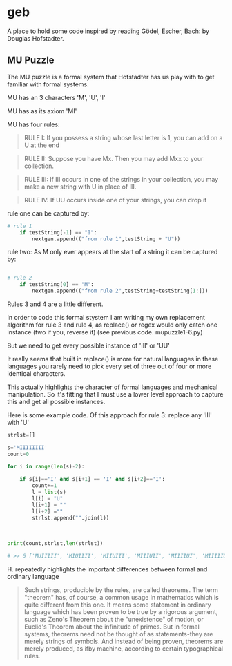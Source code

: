 # geb
A place to hold some code inspired by reading Gödel, Escher, Bach:  by Douglas Hofstadter.


## MU Puzzle

The MU puzzle is a formal system that Hofstadter has us play with to get familiar with formal systems. 

MU has an 3 characters 'M', 'U', 'I'

MU has as its axiom 'MI'

MU has four rules:
>RULE I: If you possess a string whose last letter is 1, you can add on a U at
the end

>RULE II: Suppose you have Mx. Then you may add Mxx to your collection.

>RULE III: If III occurs in one of the strings in your collection, you may
make a new string with U in place of III.

>RULE IV: If UU occurs inside one of your strings, you can drop it

rule one can be captured by:
```python
# rule 1
    if testString[-1] == "I":
        nextgen.append(("from rule 1",testString + "U"))

```
rule two: As M only ever appears at the start of a string it can be captured by:
```python

# rule 2
    if testString[0] == "M":
        nextgen.append(("from rule 2",testString+testString[1:]))

```
Rules 3 and 4 are a little different.

In order to code this formal stystem I am writing my own replacement algorithm for rule 3 and rule 4, 
as replace() or regex would only catch one instance (two if you, reverse it) (see previous code. mupuzzle1-6.py)

But we need to get every possible instance of 'III' or 'UU'

It really seems that built in replace() is more for natural languages in these languages you rarely need to pick every set of three out of four or more identical characters.

This actually highlights the character of formal languages and mechanical manipulation. So it's fitting that
I must use a lower level approach to capture this and get all possible instances.

Here is some example code. Of this approach for rule  3: replace any 'III' with 'U'

```python
strlst=[]

s='MIIIIIIII'
count=0

for i in range(len(s)-2):
    
    if s[i]=='I' and s[i+1] == 'I' and s[i+2]=='I':
        count+=1
        l = list(s)
        l[i] = "U"
        l[i+1] = ""
        l[i+2] =""
        strlst.append("".join(l))
        
        
        
print(count,strlst,len(strlst))

# >> 6 ['MUIIIII', 'MIUIIII', 'MIIUIII', 'MIIIUII', 'MIIIIUI', 'MIIIIIU'] 6
````

H. repeatedly highlights the important differences between formal and ordinary language

>Such strings, producible by the rules, are
>called theorems. The term "theorem" has, of course, a common usage in
>mathematics which is quite different from this one. 
>It means some statement in ordinary language which has been proven to be true by a rigorous
>argument, such as Zeno's Theorem about the "unexistence" of motion, or
>Euclid's Theorem about the infinitude of primes. But in formal systems,
>theorems need not be thought of as statements-they are merely strings of
>symbols. And instead of being proven, theorems are merely produced, as ifby
>machine, according to certain typographical rules.
      
      
